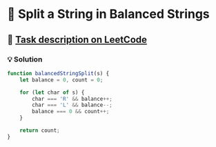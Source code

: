 # 📝 Split a String in Balanced Strings

## 🔗 [Task description on LeetCode](https://leetcode.com/problems/split-a-string-in-balanced-strings/description/)

### 💡 Solution

```javascript
function balancedStringSplit(s) {
    let balance = 0, count = 0;

    for (let char of s) {
        char === 'R' && balance++;
        char === 'L' && balance--;
        balance === 0 && count++;
    }

    return count;
}
```

